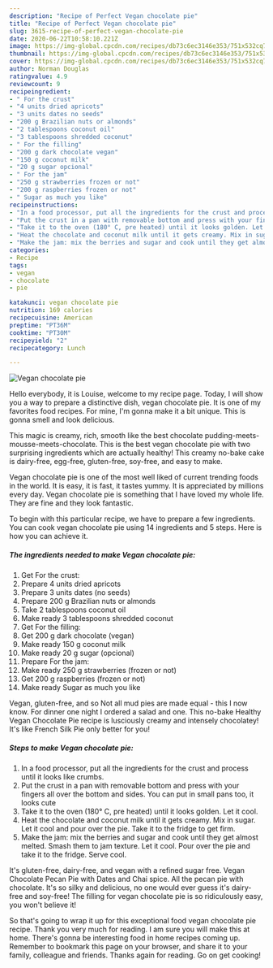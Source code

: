 ```yaml
---
description: "Recipe of Perfect Vegan chocolate pie"
title: "Recipe of Perfect Vegan chocolate pie"
slug: 3615-recipe-of-perfect-vegan-chocolate-pie
date: 2020-06-22T10:58:10.221Z
image: https://img-global.cpcdn.com/recipes/db73c6ec3146e353/751x532cq70/vegan-chocolate-pie-recipe-main-photo.jpg
thumbnail: https://img-global.cpcdn.com/recipes/db73c6ec3146e353/751x532cq70/vegan-chocolate-pie-recipe-main-photo.jpg
cover: https://img-global.cpcdn.com/recipes/db73c6ec3146e353/751x532cq70/vegan-chocolate-pie-recipe-main-photo.jpg
author: Norman Douglas
ratingvalue: 4.9
reviewcount: 9
recipeingredient:
- " For the crust"
- "4 units dried apricots"
- "3 units dates no seeds"
- "200 g Brazilian nuts or almonds"
- "2 tablespoons coconut oil"
- "3 tablespoons shredded coconut"
- " For the filling"
- "200 g dark chocolate vegan"
- "150 g coconut milk"
- "20 g sugar opcional"
- " For the jam"
- "250 g strawberries frozen or not"
- "200 g raspberries frozen or not"
- " Sugar as much you like"
recipeinstructions:
- "In a food processor, put all the ingredients for the crust and process until it looks like crumbs."
- "Put the crust in a pan with removable bottom and press with your fingers all over the bottom and sides. You can put in small pans too, it looks cute"
- "Take it to the oven (180° C, pre heated) until it looks golden. Let it cool."
- "Heat the chocolate and coconut milk until it gets creamy. Mix in sugar. Let it cool and pour over the pie. Take it to the fridge to get firm."
- "Make the jam: mix the berries and sugar and cook until they get almost melted. Smash them to jam texture. Let it cool. Pour over the pie and take it to the fridge. Serve cool."
categories:
- Recipe
tags:
- vegan
- chocolate
- pie

katakunci: vegan chocolate pie 
nutrition: 169 calories
recipecuisine: American
preptime: "PT36M"
cooktime: "PT30M"
recipeyield: "2"
recipecategory: Lunch

---
```



![Vegan chocolate pie](https://img-global.cpcdn.com/recipes/db73c6ec3146e353/751x532cq70/vegan-chocolate-pie-recipe-main-photo.jpg)

Hello everybody, it is Louise, welcome to my recipe page. Today, I will show you a way to prepare a distinctive dish, vegan chocolate pie. It is one of my favorites food recipes. For mine, I'm gonna make it a bit unique. This is gonna smell and look delicious.

This magic is creamy, rich, smooth like the best chocolate pudding-meets-mousse-meets-chocolate. This is the best vegan chocolate pie with two surprising ingredients which are actually healthy! This creamy no-bake cake is dairy-free, egg-free, gluten-free, soy-free, and easy to make.

Vegan chocolate pie is one of the most well liked of current trending foods in the world. It is easy, it is fast, it tastes yummy. It is appreciated by millions every day. Vegan chocolate pie is something that I have loved my whole life. They are fine and they look fantastic.


To begin with this particular recipe, we have to prepare a few ingredients. You can cook vegan chocolate pie using 14 ingredients and 5 steps. Here is how you can achieve it.

<!--inarticleads1-->

##### The ingredients needed to make Vegan chocolate pie:

1. Get  For the crust:
1. Prepare 4 units dried apricots
1. Prepare 3 units dates (no seeds)
1. Prepare 200 g Brazilian nuts or almonds
1. Take 2 tablespoons coconut oil
1. Make ready 3 tablespoons shredded coconut
1. Get  For the filling:
1. Get 200 g dark chocolate (vegan)
1. Make ready 150 g coconut milk
1. Make ready 20 g sugar (opcional)
1. Prepare  For the jam:
1. Make ready 250 g strawberries (frozen or not)
1. Get 200 g raspberries (frozen or not)
1. Make ready  Sugar as much you like


Vegan, gluten-free, and so Not all mud pies are made equal - this I now know. For dinner one night I ordered a salad and one. This no-bake Healthy Vegan Chocolate Pie recipe is lusciously creamy and intensely chocolatey! It&#39;s like French Silk Pie only better for you! 

<!--inarticleads2-->

##### Steps to make Vegan chocolate pie:

1. In a food processor, put all the ingredients for the crust and process until it looks like crumbs.
1. Put the crust in a pan with removable bottom and press with your fingers all over the bottom and sides. You can put in small pans too, it looks cute
1. Take it to the oven (180° C, pre heated) until it looks golden. Let it cool.
1. Heat the chocolate and coconut milk until it gets creamy. Mix in sugar. Let it cool and pour over the pie. Take it to the fridge to get firm.
1. Make the jam: mix the berries and sugar and cook until they get almost melted. Smash them to jam texture. Let it cool. Pour over the pie and take it to the fridge. Serve cool.


It&#39;s gluten-free, dairy-free, and vegan with a refined sugar free. Vegan Chocolate Pecan Pie with Dates and Chai spice. All the pecan pie with chocolate. It&#39;s so silky and delicious, no one would ever guess it&#39;s dairy-free and soy-free! The filling for vegan chocolate pie is so ridiculously easy, you won&#39;t believe it! 

So that's going to wrap it up for this exceptional food vegan chocolate pie recipe. Thank you very much for reading. I am sure you will make this at home. There's gonna be interesting food in home recipes coming up. Remember to bookmark this page on your browser, and share it to your family, colleague and friends. Thanks again for reading. Go on get cooking!
